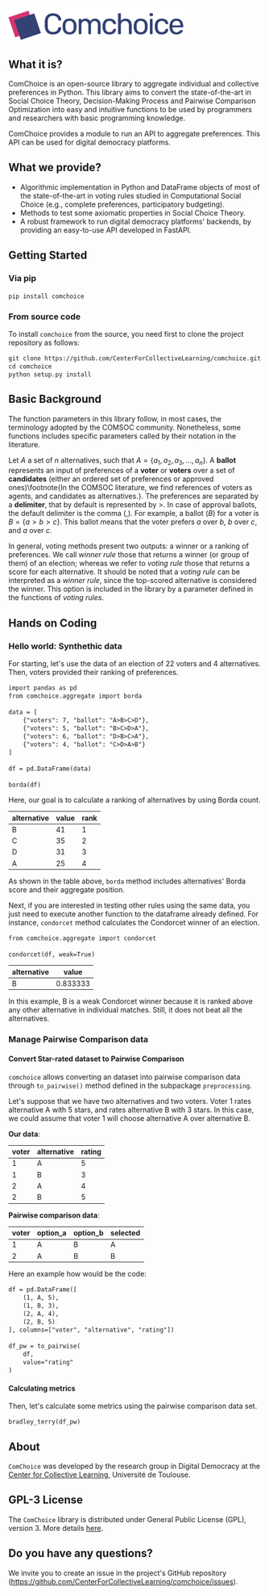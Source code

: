 <img src="https://github.com/CenterForCollectiveLearning/comchoice/raw/master/logo.png" alt="Logo ComChoice" width="350"/>

## What it is?

ComChoice is an open-source library to aggregate individual and collective preferences in Python. This library aims to convert the state-of-the-art in Social Choice Theory, Decision-Making Process and Pairwise Comparison Optimization into easy and intuitive functions to be used by programmers and researchers with basic programming knowledge.

ComChoice provides a module to run an API to aggregate preferences. This API can be used for digital democracy platforms.

## What we provide?

- Algorithmic implementation in Python and DataFrame objects of most of the state-of-the-art in voting rules studied in Computational Social Choice (e.g., complete preferences, participatory budgeting).
- Methods to test some axiomatic properties in Social Choice Theory.
- A robust framework to run digital democracy platforms' backends, by providing an easy-to-use API developed in FastAPI.

## Getting Started

### Via pip

```
pip install comchoice
```

### From source code

To install `comchoice` from the source, you need first to clone the project repository as follows:

```
git clone https://github.com/CenterForCollectiveLearning/comchoice.git
cd comchoice
python setup.py install

```

## Basic Background

The function parameters in this library follow, in most cases, the terminology adopted by the COMSOC community. Nonetheless, some functions includes specific parameters called by their notation in the literature.

Let $A$ a set of $n$ alternatives, such that $A = \{a_1, a_2, a_3, ..., a_n\}$. A **ballot** represents an input of preferences of a **voter** or **voters** over a set of **candidates** (either an ordered set of preferences or approved ones)\footnote{In the COMSOC literature, we find references of voters as agents, and candidates as alternatives.}. The preferences are separated by a **delimiter**, that by default is represented by $>$. In case of approval ballots, the default delimiter is the comma ($,$). For example, a ballot ($B$) for a voter is $B = \{a>b>c\}$. This ballot means that the voter prefers $a$ over $b$, $b$ over $c$, and $a$ over $c$.

In general, voting methods present two outputs: a winner or a ranking of preferences. We call _winner rule_ those that returns a winner (or group of them) of an election; whereas we refer to _voting rule_ those that returns a score for each alternative. It should be noted that a _voting rule_ can be interpreted as a _winner rule_, since the top-scored alternative is considered the winner. This option is included in the library by a parameter defined in the functions of _voting rules_.

## Hands on Coding

### Hello world: Synthethic data

For starting, let's use the data of an election of 22 voters and 4 alternatives. Then, voters provided their ranking of preferences.

```
import pandas as pd
from comchoice.aggregate import borda

data = [
    {"voters": 7, "ballot": "A>B>C>D"},
    {"voters": 5, "ballot": "B>C>D>A"},
    {"voters": 6, "ballot": "D>B>C>A"},
    {"voters": 4, "ballot": "C>D>A>B"}
]

df = pd.DataFrame(data)

borda(df)
```

Here, our goal is to calculate a ranking of alternatives by using Borda count.

| alternative | value | rank |
| ----------- | ----- | ---- |
| B           | 41    | 1    |
| C           | 35    | 2    |
| D           | 31    | 3    |
| A           | 25    | 4    |

As shown in the table above, `borda` method includes alternatives' Borda score and their aggregate position.

Next, if you are interested in testing other rules using the same data, you just need to execute another function to the dataframe already defined. For instance, `condorcet` method calculates the Condorcet winner of an election.

```
from comchoice.aggregate import condorcet

condorcet(df, weak=True)
```

| alternative | value    |
| ----------- | -------- |
| B           | 0.833333 |

In this example, B is a weak Condorcet winner because it is ranked above any other alternative in individual matches. Still, it does not beat all the alternatives.

### Manage Pairwise Comparison data

#### Convert Star-rated dataset to Pairwise Comparison

`comchoice` allows converting an dataset into pairwise comparison data through `to_pairwise()` method defined in the subpackage `preprocessing`.

Let's suppose that we have two alternatives and two voters. Voter 1 rates alternative A with 5 stars, and rates alternative B with 3 stars. In this case, we could assume that voter 1 will choose alternative A over alternative B.

**Our data**:

| voter | alternative | rating |
| ----- | ----------- | ------ |
| 1     | A           | 5      |
| 1     | B           | 3      |
| 2     | A           | 4      |
| 2     | B           | 5      |

**Pairwise comparison data**:

| voter | option_a | option_b | selected |
| ----- | -------- | -------- | -------- |
| 1     | A        | B        | A        |
| 2     | A        | B        | B        |

Here an example how would be the code:

```
df = pd.DataFrame([
    (1, A, 5),
    (1, B, 3),
    (2, A, 4),
    (2, B, 5)
], columns=["voter", "alternative", "rating"])

df_pw = to_pairwise(
    df,
    value="rating"
)
```

#### Calculating metrics

Then, let's calculate some metrics using the pairwise comparison data set.

```
bradley_terry(df_pw)
```

## About

`ComChoice` was developed by the research group in Digital Democracy at the [Center for Collective Learning](https://centerforcollectivelearning.org/), Université de Toulouse.

## GPL-3 License

The `ComChoice` library is distributed under General Public License (GPL), version 3. More details [here](LICENSE.md).

## Do you have any questions?

We invite you to create an issue in the project's GitHub repository (https://github.com/CenterForCollectiveLearning/comchoice/issues).
